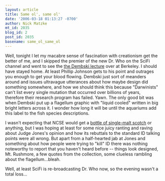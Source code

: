 ```yaml
---
layout: article
title: Same ol', same ol'
date: '2006-03-18 01:13:27 -0700'
author: Nick Matzke
mt_id: 2035
blog_id: 2
post_id: 2035
basename: same_ol_same_ol
---
```

Well, tonight I let my macabre sense of fascination with creationism get the better of me, and I skipped the premier of the new Dr. Who on the SciFi channel and went to see the [the Dembski lecture](http://idea.berkeley.edu/2006/03/14/william-dembski-lectures-update/) over at Berkeley.  I should have stayed home.  At least Phillip Johnson gets to his point and outrages you enough to get your blood flowing.  Dembski just sort of meanders around and issues ultravague utterances about how maybe design did something somewhere, and how we should think this because "Darwinists" can't list every single mutation that occurred over billions of years, therefore their research program has failed.  Yawn.  The only good bit was when Dembski put up a flagellum graphic with "liquid cooled" written in big bright letters across it.  I wonder how long it will be until the aquariums add this label to the fish species descriptions.

I wasn't expecting that NCSE would get a [bottle of single-malt scotch](http://acs.ucsd.edu/~idea/dembskincse.htm) or anything, but I was hoping at least for some nice juicy ranting and raving about Judge Jones's opinion and how its rebuttals to the standard ID talking points were all wrong.  But apart from a half-hearted jab at Jones and something about how people were trying to "kill" ID there was nothing noteworthy to report that you haven't heard before -- things look designed, Mt. Rushmore, a few quotes from the collection, some clueless rambling about the flagellum...bleah.

Well, at least SciFi is re-broadcasting Dr. Who now, so the evening wasn't a total loss...
